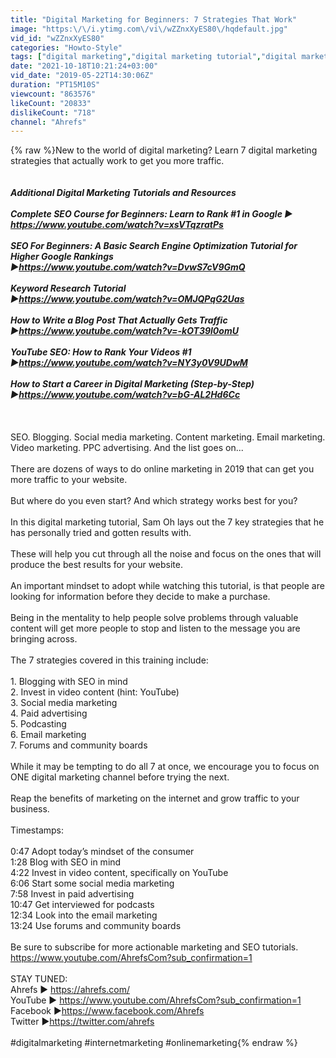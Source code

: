 ```yaml
---
title: "Digital Marketing for Beginners: 7 Strategies That Work"
image: "https:\/\/i.ytimg.com\/vi\/wZZnxXyES80\/hqdefault.jpg"
vid_id: "wZZnxXyES80"
categories: "Howto-Style"
tags: ["digital marketing","digital marketing tutorial","digital marketing tutorial for beginners"]
date: "2021-10-18T10:21:24+03:00"
vid_date: "2019-05-22T14:30:06Z"
duration: "PT15M10S"
viewcount: "863576"
likeCount: "20833"
dislikeCount: "718"
channel: "Ahrefs"
---
```

{% raw %}New to the world of digital marketing? Learn 7 digital marketing strategies that actually work to get you more traffic.<br /><br />***************************************<br />Additional Digital Marketing Tutorials and Resources<br /><br />Complete SEO Course for Beginners: Learn to Rank #1 in Google ► <a rel="nofollow" target="blank" href="https://www.youtube.com/watch?v=xsVTqzratPs">https://www.youtube.com/watch?v=xsVTqzratPs</a><br /><br />SEO For Beginners: A Basic Search Engine Optimization Tutorial for Higher Google Rankings<br />►<a rel="nofollow" target="blank" href="https://www.youtube.com/watch?v=DvwS7cV9GmQ">https://www.youtube.com/watch?v=DvwS7cV9GmQ</a><br /><br />Keyword Research Tutorial<br />►<a rel="nofollow" target="blank" href="https://www.youtube.com/watch?v=OMJQPqG2Uas">https://www.youtube.com/watch?v=OMJQPqG2Uas</a><br /><br />How to Write a Blog Post That Actually Gets Traffic ►<a rel="nofollow" target="blank" href="https://www.youtube.com/watch?v=-kOT39l0omU">https://www.youtube.com/watch?v=-kOT39l0omU</a> <br /><br />YouTube SEO: How to Rank Your Videos #1 ►<a rel="nofollow" target="blank" href="https://www.youtube.com/watch?v=NY3y0V9UDwM">https://www.youtube.com/watch?v=NY3y0V9UDwM</a><br /><br />How to Start a Career in Digital Marketing (Step-by-Step) ►<a rel="nofollow" target="blank" href="https://www.youtube.com/watch?v=bG-AL2Hd6Cc">https://www.youtube.com/watch?v=bG-AL2Hd6Cc</a><br /><br />***************************************<br /><br />SEO. Blogging. Social media marketing. Content marketing. Email marketing. Video marketing. PPC advertising. And the list goes on...<br /><br />There are dozens of ways to do online marketing in 2019 that can get you more traffic to your website.<br /><br />But where do you even start? And which strategy works best for you? <br /><br />In this digital marketing tutorial, Sam Oh lays out the 7 key strategies that he has personally tried and gotten results with. <br /><br />These will help you cut through all the noise and focus on the ones that will produce the best results for your website. <br /><br />An important mindset to adopt while watching this tutorial, is that people are looking for information before they decide to make a purchase. <br /><br />Being in the mentality to help people solve problems through valuable content will get more people to stop and listen to the message you are bringing across. <br /><br />The 7 strategies covered in this training include: <br /><br />1. Blogging with SEO in mind<br />2. Invest in video content (hint: YouTube)<br />3. Social media marketing<br />4. Paid advertising<br />5. Podcasting<br />6. Email marketing<br />7. Forums and community boards<br /><br />While it may be tempting to do all 7 at once, we encourage you to focus on ONE digital marketing channel before trying the next. <br /><br />Reap the benefits of marketing on the internet and grow traffic to your business.<br /><br />Timestamps:<br /><br />0:47 Adopt today’s mindset of the consumer<br />1:28 Blog with SEO in mind<br />4:22 Invest in video content, specifically on YouTube<br />6:06 Start some social media marketing<br />7:58 Invest in paid advertising<br />10:47 Get interviewed for podcasts<br />12:34 Look into the email marketing<br />13:24 Use forums and community boards<br /><br />Be sure to subscribe for more actionable marketing and SEO tutorials.<br /><a rel="nofollow" target="blank" href="https://www.youtube.com/AhrefsCom?sub_confirmation=1">https://www.youtube.com/AhrefsCom?sub_confirmation=1</a><br /><br />STAY TUNED:<br />Ahrefs ► <a rel="nofollow" target="blank" href="https://ahrefs.com/">https://ahrefs.com/</a><br />YouTube ► <a rel="nofollow" target="blank" href="https://www.youtube.com/AhrefsCom?sub_confirmation=1">https://www.youtube.com/AhrefsCom?sub_confirmation=1</a><br />Facebook ►<a rel="nofollow" target="blank" href="https://www.facebook.com/Ahrefs">https://www.facebook.com/Ahrefs</a><br />Twitter ►<a rel="nofollow" target="blank" href="https://twitter.com/ahrefs">https://twitter.com/ahrefs</a><br /><br />#digitalmarketing #internetmarketing #onlinemarketing{% endraw %}
